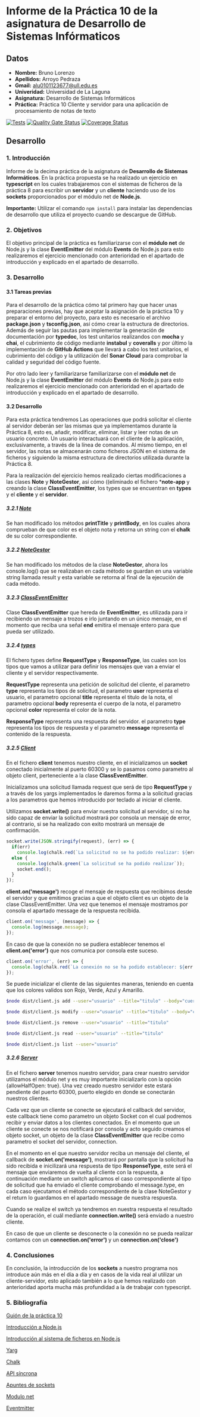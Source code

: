 # Informe de la Práctica 10 de la asignatura de Desarrollo de Sistemas Infórmaticos
## Datos
  * **Nombre:** Bruno Lorenzo
  * **Apellidos:** Arroyo Pedraza
  * **Gmail:** alu0101123677@ull.edu.es
  * **Univeridad:** Universidad de La Laguna
  * **Asignatura:** Desarrollo de Sistemas Informáticos
  * **Práctica:** Práctica 10 Cliente y servidor para una aplicación de procesamiento de notas de texto

[![Tests](https://github.com/ULL-ESIT-INF-DSI-2021/ull-esit-inf-dsi-20-21-prct10-async-sockets-alu0101123677/actions/workflows/tests.yml/badge.svg)](https://github.com/ULL-ESIT-INF-DSI-2021/ull-esit-inf-dsi-20-21-prct10-async-sockets-alu0101123677/actions/workflows/tests.yml) [![Quality Gate Status](https://sonarcloud.io/api/project_badges/measure?project=ULL-ESIT-INF-DSI-2021_ull-esit-inf-dsi-20-21-prct10-async-sockets-alu0101123677&metric=alert_status)](https://sonarcloud.io/dashboard?id=ULL-ESIT-INF-DSI-2021_ull-esit-inf-dsi-20-21-prct10-async-sockets-alu0101123677) [![Coverage Status](https://coveralls.io/repos/github/ULL-ESIT-INF-DSI-2021/ull-esit-inf-dsi-20-21-prct10-async-sockets-alu0101123677/badge.svg?branch=main)](https://coveralls.io/github/ULL-ESIT-INF-DSI-2021/ull-esit-inf-dsi-20-21-prct10-async-sockets-alu0101123677?branch=main)

## Desarrollo

### 1. Introducción

Informe de la decima práctica de la asignatura de **Desarrollo de Sistemas Informáticos**. En la práctica propuesta se ha realizado un ejercicio en **typescript** en los cuales trabajaremos con el sistemas de ficheros de la práctica 8 para escribir un **servidor** y un **cliente** haciendo uso de los **sockets** proporcionados por el módulo net de **Node.js**.

**Importante:** Utilizar el comando `npm install` para instalar las dependencias de desarrollo que utiliza el proyecto cuando se descargue de GitHub.

### 2. Objetivos

El objetivo principal de la práctica es familiarizarse con el **módulo net** de Node.js y la clase **EventEmitter** del módulo **Events** de Node.js para esto realizaremos el ejercicio mencionado con anterioridad en el apartado de introducción y explicado en el apartado de desarrollo. 

### 3. Desarrollo

#### 3.1 Tareas previas

Para el desarrollo de la práctica cómo tal primero hay que hacer unas preparaciones previas, hay que aceptar la asignación de la práctica 10 y preparar el entorno del proyecto, para esto es necesario el archivo **package.json** y **tsconfig.json**, así cómo crear la estructura de directorios. Además de seguir las pautas para implementar la generación de documentación por **typedoc**, los test unitarios realizandos con **mocha** y **chai**, el cubrimiento de código mediante **instabul** y **coveralls** y por último la implementación de **GitHub Actions** que llevará a cabo los test unitarios, el cubrimiento del código y la utilización del **Sonar Cloud** para comprobar la calidad y seguridad del código fuente.

Por otro lado leer y familiarizarse familiarizarse con el **módulo net** de Node.js y la clase **EventEmitter** del módulo **Events** de Node.js para esto realizaremos el ejercicio mencionado con anterioridad en el apartado de introducción y explicado en el apartado de desarrollo. 

#### 3.2 Desarrollo

Para esta práctica tendremos Las operaciones que podrá solicitar el cliente al servidor deberán ser las mismas que ya implementamos durante la Práctica 8, esto es, añadir, modificar, eliminar, listar y leer notas de un usuario concreto. Un usuario interactuará con el cliente de la aplicación, exclusivamente, a través de la línea de comandos. Al mismo tiempo, en el servidor, las notas se almacenarán como ficheros JSON en el sistema de ficheros y siguiendo la misma estructura de directorios utilizada durante la Práctica 8.

Para la realización del ejercicio hemos realizado ciertas modificaciones a las clases **Note** y **NoteGestor**, así cómo ((eliminado el fichero ***note-app** y creando la clase **ClassEventEmitter**, los types que se encuentran en **types** y el **cliente** y el **servidor**.

##### 3.2.1 [Note](./src/Note.ts)

Se han modificado los métodos **printTitle** y **printBody**, en los cuales ahora comprueban de que color es el objeto nota y retorna un string con el **chalk** de su color correspondiente.

##### 3.2.2 [NoteGestor](./src/NoteGestor.ts)

Se han modificado los métodos de la clase **NoteGestor**, ahora los console.log() que se realizaban en cada método se guardan en una variable string llamada result y esta variable se retorna al final de la ejecución de cada método.

##### 3.2.3 [ClassEventEmitter](./src/ClassEventEmitter.ts)

Clase **ClassEventEmitter** que hereda de **EventEmitter**, es utilizada para ir recibiendo un mensaje a trozos e irlo juntando en un único mensaje, en el momento que reciba una señal **end** emitira el mensaje entero para que pueda ser utilizado.

##### 3.2.4 [types](./src/types.ts)

El fichero types define **RequestType** y **ResponseType**, las cuales son los tipos que vamos a utilizar para definir los mensajes que van a enviar el cliente y el servidor respectivamente.

**RequestType** representa una petición de solicitud del cliente, el parametro **type** representa los tipos de solicitud, el parametro **user** representa el usuario, el parametro opcional **title** representa el titulo de la nota, el parametro opcional **body** representa el cuerpo de la nota, el parametro opcional **color** representa el color de la nota.

**ResponseType** representa una respuesta del servidor. el parametro **type** representa los tipos de respuesta y el parametro **message** representa el contenido de la respuesta.

##### 3.2.5 [Client](./src/client.ts)

En el fichero **client** tenemos nuestro cliente, en el inicializamos un **socket** conectado inicialmente al puerto 60300 y se lo pasamos como parametro al objeto client, perteneciente a la clase **ClassEventEmitter**. 

Inicializamos una solicitud llamada request que será de tipo **RequestType** y a través de los yargs implementados le daremos forma a la solicitud gracias a los parametros que hemos introducido por teclado al iniciar el cliente. 

Utilizamos **socket.write()** para enviar nuestra solicitud al servidor, si no ha sido capaz de enviar la solicitud mostrará por consola un mensaje de error, al contrario, si se ha realizado con exito mostrará un mensaje de confirmación.

```typescript
socket.write(JSON.stringify(request), (err) => {
  if(err)
    console.log(chalk.red(`La solicitud no se ha podido realizar: ${err.message}`));
  else {
    console.log(chalk.green(`La solicitud se ha podido realizar`));
    socket.end();
  }
});
```
**client.on('message')** recoge el mensaje de respuesta que recibimos desde el servidor y que emitimos gracias a que el objeto client es un objeto de la clase ClassEventEmitter. Una vez que tenemos el mensaje mostramos por consola el apartado message de la respuesta recibida.

```typescript
client.on('message', (message) => {
  console.log(message.message);
});
```
En caso de que la conexión no se pudiera establecer tenemos el **client.on('error')** que nos comunica por consola este suceso.

```typescript
client.on('error', (err) => {
  console.log(chalk.red(`La conexión no se ha podido establecer: ${err.message}`));
});
```

Se puede inicializar el cliente de las siguientes maneras, teniendo en cuenta que los colores validos son Rojo, Verde, Azul y Amarillo.

```bash
$node dist/client.js add --user="usuario" --title="titulo" --body="cuerpo de la nota" --color="color de la nota"

$node dist/client.js modify --user="usuario" --title="titulo" --body="cuerpo de la nota" --color="color de la nota"

$node dist/client.js remove --user="usuario" --title="titulo" 

$node dist/client.js read --user="usuario" --title="titulo"

$node dist/client.js list --user="usuario"
```

##### 3.2.6 [Server](./src/server.ts)

En el fichero **server** tenemos nuestro servidor, para crear nuestro servidor utilizamos el  módulo net y es muy importante inicializarlo con la opción {allowHalfOpen: true}. Una vez creado nuestro servidor este estará pendiente del puerto 60300, puerto elegido en donde se conectarán nuestros clientes.

Cada vez que un cliente se conecte se ejecutará el callback del servidor, este callback tiene como parametro un objeto Socket con el cual podremos recibir y enviar datos a los clientes conectados. En el momento que un cliente se conecte se nos notificará por consola y acto seguido creamos el objeto socket, un objeto de la clase **ClassEventEmitter** que recibe como parametro el socket del servidor, connection.

En el momento en el que nuestro servidor reciba un mensaje del cliente, el callback de **socket.on('message')**, mostrará por pantalla que la solicitud ha sido recibida e inicilizará una respuesta de tipo **ResponseType**, este será el mensaje que enviaremos de vuelta al cliente con la respuesta, a continuación mediante un switch aplicamos el caso correspondiente al tipo de solicitud que ha enviado el cliente comprobando el message.type, en cada caso ejecutamos el método correspondiente de la clase NoteGestor y el return lo guardamos en el apartado message de nuestra respuesta.

Cuando se realize el switch ya tendremos en nuestra respuesta el resultado de la operación, el cuál mediante **connection.write()** será enviado a nuestro cliente.

En caso de que un cliente se desconecte o la conexión no se pueda realizar contamos con un **connection.on('error')** y un **connection.on('close')**


### 4. Conclusiones

En conclusión, la introducción de los **sockets** a nuestro programa nos introduce aún más en el día a día y en casos de la vida real al utilizar un cliente-servidor, esto aplicado también a lo que hemos realizado con anterioridad aporta mucha más profundidad a la de trabajar con typescript. 

### 5. Bibliografía

[Guión de la práctica 10](https://ull-esit-inf-dsi-2021.github.io/prct10-async-sockets/)

[Introducción a Node.js](https://ull-esit-inf-dsi-2021.github.io/nodejs-theory/nodejs-intro.html)

[Introducción al sistema de ficheros en Node.js](https://ull-esit-inf-dsi-2021.github.io/nodejs-theory/nodejs-filesystem.html)

[Yarg](https://www.npmjs.com/package/yargs)

[Chalk](https://www.npmjs.com/package/chalk)

[API síncrona](https://nodejs.org/dist/latest-v15.x/docs/api/fs.html#fs_synchronous_api) 

[Apuntes de sockets](https://ull-esit-inf-dsi-2021.github.io/nodejs-theory/nodejs-sockets.html)

[Modulo net](https://nodejs.org/dist/latest-v16.x/docs/api/net.html)

[Eventmitter](https://nodejs.org/dist/latest-v16.x/docs/api/events.html#events_class_eventemitter)


